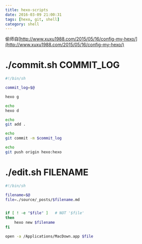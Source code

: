 ```yaml
---
title: hexo-scripts
date: 2016-03-09 21:00:31
tags: [hexo, git, shell]
category: shell
---
```


偷师自[http://www.xuxu1988.com/2015/05/16/config-my-hexo/](http://www.xuxu1988.com/2015/05/16/config-my-hexo/)

# ./commit.sh COMMIT_LOG
```sh
#!/bin/sh

commit_log=$@

hexo g

echo
hexo d

echo
git add .

echo
git commit -m $commit_log

echo
git push origin hexo:hexo

```

# ./edit.sh FILENAME
```sh
#!/bin/sh

filename=$@
file=./source/_posts/$filename.md


if [ ! -e "$file" ]   # NOT '$file'
then 
    hexo new $filename
fi 

open -a /Applications/MacDown.app $file

```

